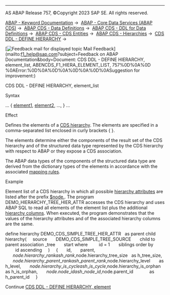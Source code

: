   

* * *

AS ABAP Release 757, ©Copyright 2023 SAP SE. All rights reserved.

[ABAP - Keyword Documentation](javascript:call_link\('abenabap.htm'\)) →  [ABAP - Core Data Services (ABAP CDS)](javascript:call_link\('abencds.htm'\)) →  [ABAP CDS - Data Definitions](javascript:call_link\('abencds_entities.htm'\)) →  [ABAP CDS - DDL for Data Definitions](javascript:call_link\('abencds_f1_ddl_syntax.htm'\)) →  [ABAP CDS - CDS Entities](javascript:call_link\('abencds_view_entity.htm'\)) →  [ABAP CDS - Hierarchies](javascript:call_link\('abencds_hierarchies.htm'\)) →  [CDS DDL - DEFINE HIERARCHY](javascript:call_link\('abencds_f1_define_hierarchy.htm'\)) → 

 [![](Mail.gif?object=Mail.gif&sap-language=EN "Feedback mail for displayed topic") Mail Feedback](mailto:f1_help@sap.com?subject=Feedback on ABAP Documentation&body=Document: CDS DDL - DEFINE HIERARCHY, element_list, ABENCDS_F1_HIERA_ELEMENT_LIST, 757%0D%0A%0D
%0AError:%0D%0A%0D%0A%0D%0A%0D%0ASuggestion for improvement:)

CDS DDL - DEFINE HIERARCHY, element\_list

Syntax

... { [element1](javascript:call_link\('abencds_f1_hiera_element.htm'\)), [element2](javascript:call_link\('abencds_f1_hiera_element.htm'\)), ..., } ...

Effect

Defines the elements of a [CDS hierarchy](javascript:call_link\('abencds_hierarchy_glosry.htm'\) "Glossary Entry"). The elements are specified in a comma-separated list enclosed in curly brackets { }.

The elements determine either the components of the result set of the CDS hierarchy and of the structured data type represented by the CDS hierarchy with respect to ABAP or they expose a CDS association.

The ABAP data types of the components of the structured data type are derived from the dictionary types of the elements in accordance with the associated [mapping rules](javascript:call_link\('abenddic_builtin_types.htm'\)).

Example

Element list of a CDS hierarchy in which all possible [hierarchy attributes](javascript:call_link\('abencds_hierarchy_attributes.htm'\)) are listed after the prefix [$node.](javascript:call_link\('abencds_f1_hiera_element.htm'\)). The program DEMO\_HIERARCHY\_TREE\_HIER\_ATTR accesses the CDS hierarchy and uses ABAP SQL to read all elements of the element list plus the additional [hierarchy columns](javascript:call_link\('abenhierarchy_column_glosry.htm'\) "Glossary Entry"). When executed, the program demonstrates that the values of the hierarchy attributes and of the associated hierarchy columns are the same.

define hierarchy DEMO\_CDS\_SIMPLE\_TREE\_HIER\_ATTR
  as parent child hierarchy(
    source
      DEMO\_CDS\_SIMPLE\_TREE\_SOURCE
      child to parent association \_tree
      start where
        id = 1
      siblings order by
        id ascending
    )
    {
      id,
      parent,
      $node.hierarchy\_rank        as h\_rank,
      $node.hierarchy\_tree\_size   as h\_tree\_size,
      $node.hierarchy\_parent\_rank as h\_parent\_rank,
      $node.hierarchy\_level       as h\_level,
      $node.hierarchy\_is\_cycle    as h\_is\_cycle,
      $node.hierarchy\_is\_orphan   as h\_is\_orphan,
      $node.node\_id               as h\_node\_id,
      $node.parent\_id             as h\_parent\_id
    }

Continue
[CDS DDL - DEFINE HIERARCHY, element](javascript:call_link\('abencds_f1_hiera_element.htm'\))